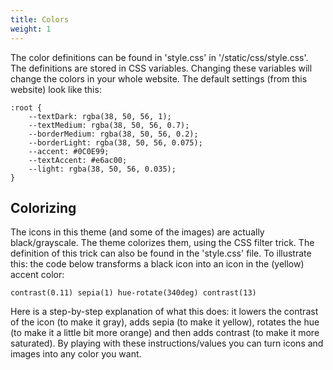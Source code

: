 ```yaml
---
title: Colors
weight: 1
---
```


The color definitions can be found in 'style.css' in '/static/css/style.css'. The definitions are stored in CSS variables. Changing these variables will change the colors in your whole website. The default settings (from this website) look like this:

```
:root {
    --textDark: rgba(38, 50, 56, 1);
    --textMedium: rgba(38, 50, 56, 0.7);
    --borderMedium: rgba(38, 50, 56, 0.2); 
    --borderLight: rgba(38, 50, 56, 0.075);
    --accent: #0C0E99;
    --textAccent: #e6ac00;
    --light: rgba(38, 50, 56, 0.035);
}
```

## Colorizing

The icons in this theme (and some of the images) are actually black/grayscale. The theme colorizes them, using the CSS filter trick. The definition of this trick can also be found in the 'style.css' file. To illustrate this: the code below transforms a black icon into an icon in the (yellow) accent color:

```
contrast(0.11) sepia(1) hue-rotate(340deg) contrast(13)

```

Here is a step-by-step explanation of what this does: it lowers the contrast of the icon (to make it gray), adds sepia (to make it yellow), rotates the hue (to make it a little bit more orange) and then adds contrast (to make it more saturated). By playing with these instructions/values you can turn icons and images into any color you want.